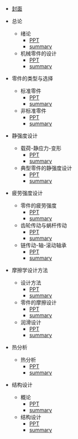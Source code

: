 - [封面](README.md)
- 总论

  - 绪论
    - <a href="RES/PPT/ch01-绪论.pdf">PPT</a>
    - [summary](ch01/README.md)
  - 机械零件的设计
    - <a href="RES/PPT/ch02-机械零件的设计.pdf">PPT</a>
    - [summary](ch02/README.md)

- 零件的类型与选择

  - 标准零件
    - <a href="RES/PPT/ch03-标准零件的类型和选用.pdf">PPT</a>
    - [summary](ch03/README.md)
  - 非标准零件
    - <a href="RES/PPT/ch04-非标准零件的类型和选用.pdf">PPT</a>
    - [summary](ch04/README.md)

- 静强度设计

  - 载荷-静应力-变形
    - <a href="RES/PPT/ch05-机械零件中的载荷-静应力和变形.pdf">PPT</a>
    - [summary](ch05/README.md)
  - 典型零件的静强度设计
    - <a href="RES/PPT/ch06-典型机械零件的静强度设计.pdf">PPT</a>
    - [summary](ch06/README.md)

- 疲劳强度设计

  - 零件的疲劳强度
    - <a href="RES/PPT/ch07-机械零件的疲劳强度计算.pdf">PPT</a>
    - [summary](ch07/README.md)
  - 齿轮传动与蜗杆传动
    - <a href="RES/PPT/ch08-齿轮传动与蜗杆传动疲劳强度设计.pdf">PPT</a>
    - [summary](ch08/README.md)
  - 链传动-轴-滚动轴承
    - <a href="RES/PPT/ch09-链-轴与滚动轴承疲劳强度设计.pdf">PPT</a>
    - [summary](ch09/README.md)

- 摩擦学设计方法

  - 设计方法
    - <a href="RES/PPT/ch10-摩擦学设计方法.pdf">PPT</a>
    - [summary](ch10/README.md)
  - 零件的摩擦设计
    - <a href="RES/PPT/ch11-机械零件摩擦设计.pdf">PPT</a>
    - [summary](ch11/README.md)
  - 润滑设计
    - <a href="RES/PPT/ch12-机械零件润滑设计.pdf">PPT</a>
    - [summary](ch12/README.md)

- 热分析

  - 热分析
    - <a href="RES/PPT/ch13-机械设计中的热分析.pdf">PPT</a>
    - [summary](ch13/README.md)

- 结构设计

  - 概论
    - <a href="RES/PPT/ch14-结构设计概论.pdf">PPT</a>
    - [summary](ch14/README.md)
  - 结构设计
    - <a href="RES/PPT/ch15-常用机械零件的结构设计.pdf">PPT</a>
    - [summary](ch15/README.md)
